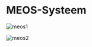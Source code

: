 # MEOS-Systeem


![meos1](https://user-images.githubusercontent.com/50376296/76698569-e623d880-66a4-11ea-9787-5237595f9635.png)

![meos2](https://user-images.githubusercontent.com/50376296/76698574-f340c780-66a4-11ea-9894-9c2b67140614.png)
